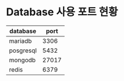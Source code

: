 # Database 사용 포트 현황

| database  | port  |
| --------- | ----- |
| mariadb   | 3306  |
| posgresql | 5432  |
| mongodb   | 27017 |
| redis     | 6379  |